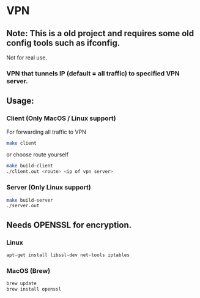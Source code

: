 # VPN

## Note: This is a old project and requires some old config tools such as ifconfig.
Not for real use.

### VPN that tunnels IP (default = all traffic) to specified VPN server.

## Usage:

### Client (Only MacOS / Linux support)

For forwarding all traffic to VPN
```bash
make client
```
or choose route yourself
```bash
make build-client
./client.out <route> <ip of vpn server>
```

### Server (Only Linux support)
```bash
make build-server
./server.out
```

## Needs OPENSSL for encryption.
### Linux
```bash
apt-get install libssl-dev net-tools iptables
```
### MacOS (Brew)
```bash
brew update
brew install openssl
```
